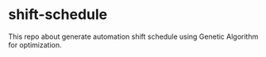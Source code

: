 # shift-schedule
This repo about generate automation shift schedule using Genetic Algorithm for optimization. 
